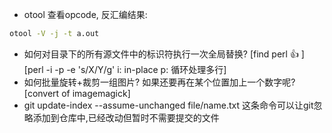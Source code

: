 * otool 查看opcode, 反汇编结果:
```sh
otool -V -j -t a.out
```
* 如何对目录下的所有源文件中的标识符执行一次全局替换? [find perl :+1: ] [perl -i -p -e 's/X/Y/g' i: in-place p: 循环处理多行]
* 如何批量旋转+裁剪一组图片? 如果还要再在某个位置加上一个数字呢? [convert of imagemagick]
* git update-index --assume-unchanged file/name.txt 这条命令可以让git忽略添加到仓库中,已经改动但暂时不需要提交的文件